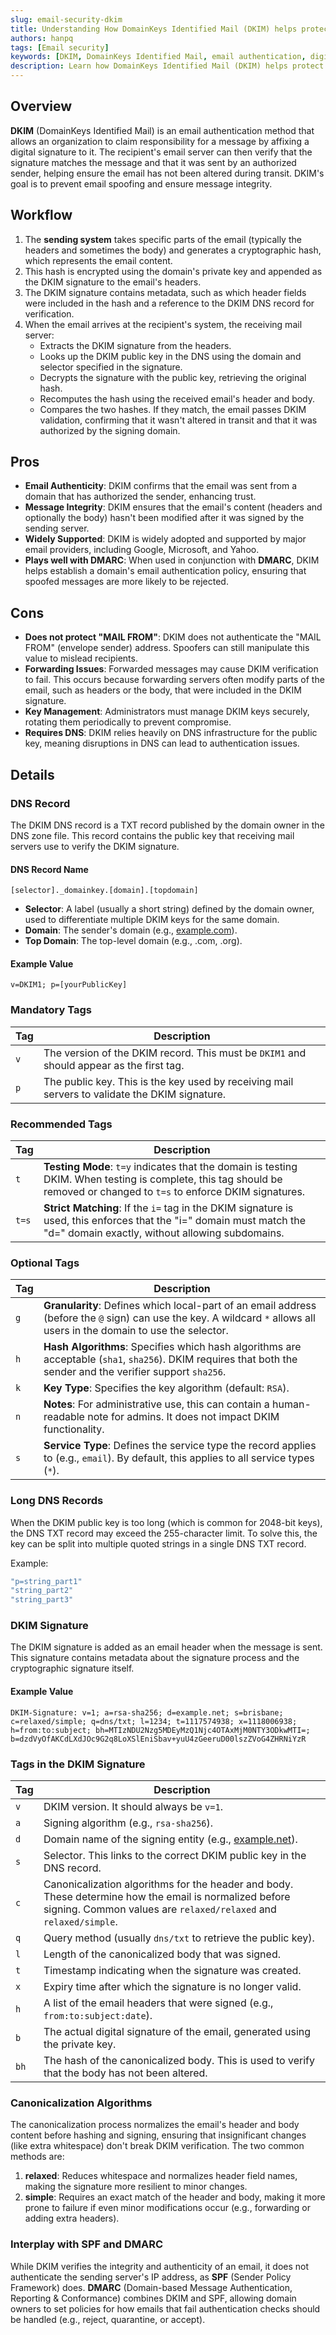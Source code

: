 ```yaml
---
slug: email-security-dkim
title: Understanding How DomainKeys Identified Mail (DKIM) helps protect your organization
authors: hanpq
tags: [Email security]
keywords: [DKIM, DomainKeys Identified Mail, email authentication, digital signatures, email security, DKIM signature, DNS records, spoofing prevention, DKIM workflow, SPF, DMARC, message integrity, cryptographic hash, email verification]
description: Learn how DomainKeys Identified Mail (DKIM) helps protect your emails from spoofing and tampering by using digital signatures. Discover its workflow, advantages, limitations, and how DKIM integrates with SPF and DMARC for enhanced email security.
---
```


<div class="fb-share-button"
data-href="https://getps.dev/blog/email-security-dkim"
data-layout="button"
data-size="small">
</div>

## Overview

**DKIM** (DomainKeys Identified Mail) is an email authentication method that allows an organization to claim responsibility for a message by affixing a digital signature to it. The recipient's email server can then verify that the signature matches the message and that it was sent by an authorized sender, helping ensure the email has not been altered during transit. DKIM's goal is to prevent email spoofing and ensure message integrity.

## Workflow

1. The **sending system** takes specific parts of the email (typically the headers and sometimes the body) and generates a cryptographic hash, which represents the email content.
2. This hash is encrypted using the domain's private key and appended as the DKIM signature to the email's headers.
3. The DKIM signature contains metadata, such as which header fields were included in the hash and a reference to the DKIM DNS record for verification.
4. When the email arrives at the recipient's system, the receiving mail server:
   * Extracts the DKIM signature from the headers.
   * Looks up the DKIM public key in the DNS using the domain and selector specified in the signature.
   * Decrypts the signature with the public key, retrieving the original hash.
   * Recomputes the hash using the received email's header and body.
   * Compares the two hashes. If they match, the email passes DKIM validation, confirming that it wasn't altered in transit and that it was authorized by the signing domain.

## Pros

* **Email Authenticity**: DKIM confirms that the email was sent from a domain that has authorized the sender, enhancing trust.
* **Message Integrity**: DKIM ensures that the email's content (headers and optionally the body) hasn't been modified after it was signed by the sending server.
* **Widely Supported**: DKIM is widely adopted and supported by major email providers, including Google, Microsoft, and Yahoo.
* **Plays well with DMARC**: When used in conjunction with **DMARC**, DKIM helps establish a domain's email authentication policy, ensuring that spoofed messages are more likely to be rejected.

## Cons

* **Does not protect "MAIL FROM"**: DKIM does not authenticate the "MAIL FROM" (envelope sender) address. Spoofers can still manipulate this value to mislead recipients.
* **Forwarding Issues**: Forwarded messages may cause DKIM verification to fail. This occurs because forwarding servers often modify parts of the email, such as headers or the body, that were included in the DKIM signature.
* **Key Management**: Administrators must manage DKIM keys securely, rotating them periodically to prevent compromise.
* **Requires DNS**: DKIM relies heavily on DNS infrastructure for the public key, meaning disruptions in DNS can lead to authentication issues.

## Details

### DNS Record

The DKIM DNS record is a TXT record published by the domain owner in the DNS zone file. This record contains the public key that receiving mail servers use to verify the DKIM signature.

#### DNS Record Name

`[selector]._domainkey.[domain].[topdomain]`

* **Selector**: A label (usually a short string) defined by the domain owner, used to differentiate multiple DKIM keys for the same domain.
* **Domain**: The sender's domain (e.g., [example.com](http://example.com)).
* **Top Domain**: The top-level domain (e.g., .com, .org).

#### Example Value

`v=DKIM1; p=[yourPublicKey]`

### Mandatory Tags

| **Tag** | **Description**                                                                                |
| ------- | ---------------------------------------------------------------------------------------------- |
| `v`     | The version of the DKIM record. This must be `DKIM1` and should appear as the first tag.       |
| `p`     | The public key. This is the key used by receiving mail servers to validate the DKIM signature. |

### Recommended Tags

| **Tag** | **Description**                                                                                                                                                         |
| ------- | ----------------------------------------------------------------------------------------------------------------------------------------------------------------------- |
| `t`     | **Testing Mode**: `t=y` indicates that the domain is testing DKIM. When testing is complete, this tag should be removed or changed to `t=s` to enforce DKIM signatures. |
| `t=s`   | **Strict Matching**: If the `i=` tag in the DKIM signature is used, this enforces that the "i=" domain must match the "d=" domain exactly, without allowing subdomains. |

### Optional Tags

| **Tag** | **Description**                                                                                                                                                         |
| ------- | ----------------------------------------------------------------------------------------------------------------------------------------------------------------------- |
| `g`     | **Granularity**: Defines which local-part of an email address (before the `@` sign) can use the key. A wildcard `*` allows all users in the domain to use the selector. |
| `h`     | **Hash Algorithms**: Specifies which hash algorithms are acceptable (`sha1`, `sha256`). DKIM requires that both the sender and the verifier support `sha256`.           |
| `k`     | **Key Type**: Specifies the key algorithm (default: `RSA`).                                                                                                             |
| `n`     | **Notes**: For administrative use, this can contain a human-readable note for admins. It does not impact DKIM functionality.                                            |
| `s`     | **Service Type**: Defines the service type the record applies to (e.g., `email`). By default, this applies to all service types (`*`).                                  |

### Long DNS Records

When the DKIM public key is too long (which is common for 2048-bit keys), the DNS TXT record may exceed the 255-character limit. To solve this, the key can be split into multiple quoted strings in a single DNS TXT record.

Example:

```javascript
"p=string_part1"
"string_part2"
"string_part3"
```

### DKIM Signature

The DKIM signature is added as an email header when the message is sent. This signature contains metadata about the signature process and the cryptographic signature itself.

#### Example Value

`DKIM-Signature: v=1; a=rsa-sha256; d=example.net; s=brisbane; c=relaxed/simple; q=dns/txt; l=1234; t=1117574938; x=1118006938; h=from:to:subject; bh=MTIzNDU2Nzg5MDEyMzQ1Njc4OTAxMjM0NTY3ODkwMTI=; b=dzdVyOfAKCdLXdJOc9G2q8LoXSlEniSbav+yuU4zGeeruD00lszZVoG4ZHRNiYzR`

### Tags in the DKIM Signature

| **Tag** | **Description**                                                                                                                                                            |
| ------- | -------------------------------------------------------------------------------------------------------------------------------------------------------------------------- |
| `v`     | DKIM version. It should always be `v=1`.                                                                                                                                   |
| `a`     | Signing algorithm (e.g., `rsa-sha256`).                                                                                                                                    |
| `d`     | Domain name of the signing entity (e.g., [example.net](http://example.net)).                                                                                               |
| `s`     | Selector. This links to the correct DKIM public key in the DNS record.                                                                                                     |
| `c`     | Canonicalization algorithms for the header and body. These determine how the email is normalized before signing. Common values are `relaxed/relaxed` and `relaxed/simple`. |
| `q`     | Query method (usually `dns/txt` to retrieve the public key).                                                                                                               |
| `l`     | Length of the canonicalized body that was signed.                                                                                                                          |
| `t`     | Timestamp indicating when the signature was created.                                                                                                                       |
| `x`     | Expiry time after which the signature is no longer valid.                                                                                                                  |
| `h`     | A list of the email headers that were signed (e.g., `from:to:subject:date`).                                                                                               |
| `b`     | The actual digital signature of the email, generated using the private key.                                                                                                |
| `bh`    | The hash of the canonicalized body. This is used to verify that the body has not been altered.                                                                             |

### Canonicalization Algorithms

The canonicalization process normalizes the email's header and body content before hashing and signing, ensuring that insignificant changes (like extra whitespace) don't break DKIM verification. The two common methods are:

1. **relaxed**: Reduces whitespace and normalizes header field names, making the signature more resilient to minor changes.
2. **simple**: Requires an exact match of the header and body, making it more prone to failure if even minor modifications occur (e.g., forwarding or adding extra headers).

### Interplay with SPF and DMARC

While DKIM verifies the integrity and authenticity of an email, it does not authenticate the sending server's IP address, as **SPF** (Sender Policy Framework) does. **DMARC** (Domain-based Message Authentication, Reporting & Conformance) combines DKIM and SPF, allowing domain owners to set policies for how emails that fail authentication checks should be handled (e.g., reject, quarantine, or accept).

<Comments />

